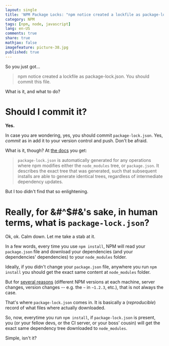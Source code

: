 ```yaml
---
layout: single
title: 'NPM Package Locks: "npm notice created a lockfile as package-lock.json. You should commit this file."'
category: NPM
tags: [npm, node, javascript]
lang: en-US
comments: true
share: true
mathjax: false
imagefeature: picture-38.jpg
published: true
---
```


So you just got...

> npm notice created a lockfile as package-lock.json. You should commit this file.

What is it, and what to do?
<!--more-->

# Should I commit it?

**Yes.**

In case you are wondering, yes, you should commit `package-lock.json`. Yes, *commit* as in add it to your version control and push. Don't be afraid.

What is it, though? At [the docs](https://docs.npmjs.com/files/package-lock.json) you get:

> `package-lock.json` is automatically generated for any operations where npm modifies either the `node_modules` tree, or `package.json`. It describes the exact tree that was generated, such that subsequent installs are able to generate identical trees, regardless of intermediate dependency updates.

But I too didn't find that so enlightening.

# Really, for &#^$#&'s sake, in human terms, what is `package-lock.json`?

Ok, ok. Calm down. Let me take a stab at it.

In a few words, every time you use `npm install`, NPM will read your `package.json` file and download your dependencies (and your dependencies' dependencies) to your `node_modules` folder.

Ideally, if you didn't change your `package.json` file, anywhere you run `npm install` you should get the exact same content at `node_modules` folder.

But for [several reasons](https://docs.npmjs.com/files/package-locks#description) (different NPM versions at each machine, server changes, version changes -- e.g. the `~` in `~1.2.3`, etc.), that is not always the case.

That's where `package-lock.json` comes in. It is basically a (*reproducible*) record of what files where actually downloaded.

So, now, everytime you run `npm install`, if `package-lock.json` is present, you (or your fellow devs, or the CI server, or your boss' cousin) will get the exact same dependency tree downloaded to `node_modules`.

Simple, isn't it?
